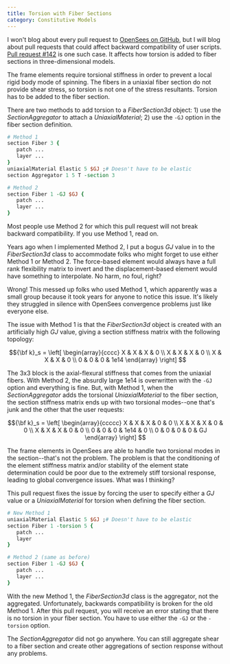 ```yaml
---
title: Torsion with Fiber Sections
category: Constitutive Models
---
```


I won't blog about every pull request to [OpenSees on GitHub](https://github.com/OpenSees/OpenSees), but I will blog about pull 
requests that could affect backward compatibility of user scripts. [Pull request #142](https://github.com/OpenSees/OpenSees/pull/142) 
is one such case. It affects how torsion is added to fiber sections in three-dimensional models.

The frame elements require torsional stiffness in order to prevent a local rigid body mode of spinning. The fibers in a uniaxial fiber
section do not provide shear stress, so torsion is not one of the stress resultants. Torsion has to be added to the fiber section.

There are two methods to add torsion to a _FiberSection3d_ object: 1) use the _SectionAggregator_ to attach a _UniaxialMaterial_; 
2) use the `-GJ` option in the fiber section definition.

```tcl
# Method 1
section Fiber 3 {
   patch ...
   layer ...
}
uniaxialMaterial Elastic 5 $GJ ;# Doesn't have to be elastic
section Aggregator 1 5 T -section 3

# Method 2
section Fiber 1 -GJ $GJ {
   patch ...
   layer ...
}
```

Most people use Method 2 for which this pull request will not break backward compatibility. If you use Method 1, read on.

Years ago when I implemented Method 2, I put a bogus _GJ_ value in to the _FiberSection3d_ class to accommodate folks who might 
forget to use either Method 1 or Method 2. The force-based element would always have a full rank flexibility matrix to invert 
and the displacement-based element would have something to interpolate. No harm, no foul, right?

Wrong! This messed up folks who used Method 1, which apparently was a small group because it took years for anyone to notice this 
issue. It's likely they struggled in silence with OpenSees convergence problems just like everyone else.

The issue with Method 1 is that the _FiberSection3d_ object is created with an artificially high _GJ_ value, giving a section stiffness 
matrix with the following topology:

$${\bf k}_s = \left[
\begin{array}{cccc} 
X & X & X & 0 \\ 
X & X & X & 0 \\ 
X & X & X & 0 \\ 
0 & 0 & 0 & 1e14 
\end{array} 
\right]
$$

The 3x3 block is the axial-flexural stiffness that comes from the uniaxial fibers. With Method 2, the absurdly large 1e14 is overwritten 
with the `-GJ` option and everything is fine. But, with Method 1, when the _SectionAggregator_ adds the torsional _UniaxialMaterial_ 
to the fiber section, the section stiffness matrix ends up with two torsional modes--one that's junk and the other that the user requests:

$${\bf k}_s = \left[ 
\begin{array}{ccccc} 
X & X & X & 0 & 0 \\ 
X & X & X & 0 & 0 \\ 
X & X & X & 0 & 0 \\ 
0 & 0 & 0 & 1e14 & 0 \\ 
0 & 0 & 0 & 0 & GJ 
\end{array} 
\right]
$$

The frame elements in OpenSees are able to handle two torsional modes in the section--that's not the problem. The problem is that the
conditioning of the element stiffness matrix and/or stability of the element state determination could be poor due to the extremely 
stiff torsional response, leading to global convergence issues. What was I thinking?

This pull request fixes the issue by forcing the user to specify either a _GJ_ value or a _UniaxialMaterial_ for torsion when defining 
the fiber section.

```tcl
# New Method 1
uniaxialMaterial Elastic 5 $GJ ;# Doesn't have to be elastic
section Fiber 1 -torsion 5 {
   patch ...
   layer
}

# Method 2 (same as before)
section Fiber 1 -GJ $GJ {
   patch ...
   layer ...
}
```

With the new Method 1, the _FiberSection3d_ class is the aggregator, not the aggregated. Unfortunately, backwards compatibility is broken 
for the old Method 1. After this pull request, you will receive an error stating that there is no torsion in your fiber section. You have 
to use either the `-GJ` or the `-torsion` option.

The _SectionAggregator_ did not go anywhere. You can still aggregate shear to a fiber section and create other aggregations of section 
response without any problems.
